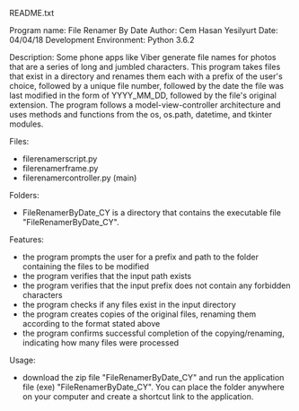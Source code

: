 README.txt

Program name: File Renamer By Date
Author: Cem Hasan Yesilyurt
Date: 04/04/18
Development Environment: Python 3.6.2

Description:  Some phone apps like Viber generate file names for photos that are a series of long and jumbled characters.  This program takes files that exist in a directory and renames them each with a prefix of the user's choice, followed by a unique file number, followed by the date the file was last modified in the form of YYYY_MM_DD, followed by the file's original extension.  The program follows a model-view-controller architecture and uses methods and functions from the os, os.path, datetime, and tkinter modules.

Files:
- filerenamerscript.py
- filerenamerframe.py
- filerenamercontroller.py (main)

Folders:
- FileRenamerByDate_CY is a directory that contains the executable file "FileRenamerByDate_CY".

Features:
- the program prompts the user for a prefix and path to the folder containing the files to be modified
- the program verifies that the input path exists
- the program verifies that the input prefix does not contain any forbidden characters
- the program checks if any files exist in the input directory
- the program creates copies of the original files, renaming them according to the format stated above
- the program confirms successful completion of the copying/renaming, indicating how many files were processed

Usage:
- download the zip file "FileRenamerByDate_CY" and run the application file (exe) "FileRenamerByDate_CY".  You can place the folder anywhere on your computer and create a shortcut link to the application.
